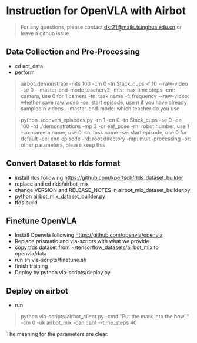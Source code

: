 # Instruction for OpenVLA with Airbot
> For any questions, please contact dkr21@mails.tsinghua.edu.cn or leave a github issue.

## Data Collection and Pre-Processing

- cd act_data
- perform
> airbot_demonstrate -mts 100 -cm 0 -tn Stack_cups -f 10 --raw-video -se 0 --master-end-mode teacherv2
-mts: max time steps
-cm: camera, use 0 for 1 camera
-tn: task name
-f: frequency
--raw-video: whether save raw video
-se: start episode, use n if you have already sampled n videos
--master-end-mode: which teacher do you use

> python ./convert_episodes.py -rn 1 -cn 0 -tn Stack_cups -se 0 -ee 100 -rd ./demonstrations -mp 3 -or eef_pose
-rn: robot number, use 1
-cn: camera name, use 0
-tn: task name
-se: start episode, use 0 for default
-ee: end episode
-rd: root directory
-mp: multi-processing
-or: other parameters, please keep this


## Convert Dataset to rlds format

- install rlds following https://github.com/kpertsch/rlds_dataset_builder
- replace and cd rlds/airbot_mix
- change VERSION and RELEASE_NOTES in airbot_mix_dataset_builder.py
- python airbot_mix_dataset_builder.py
- tfds build


## Finetune OpenVLA

- Install Openvla following https://github.com/openvla/openvla
- Replace prismatic and vla-scripts with what we provide
- copy tfds dataset from ~/tensorflow_datasets/airbot_mix to openvla/data
- run sh vla-scripts/finetune.sh
- finish training
- Deploy by python vla-scripts/deploy.py


## Deploy on airbot

- run
> python vla-scripts/airbot_client.py -cmd "Put the mark into the bowl." -cm 0 -uk airbot_mix -can can1 --time_steps 40

The meaning for the parameters are clear.
